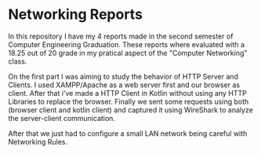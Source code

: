 # Networking Reports

In this repository I have my 4 reports made in the second semester of Computer Engineering Graduation.
These reports where evaluated with a 18.25 out of 20 grade in my pratical aspect of the "Computer Networking" class.

On the first part I was aiming to study the behavior of HTTP Server and Clients. I used XAMPP/Apache as a web server first and our browser as client. After that i've made a HTTP Client in Kotlin without using any HTTP Libraries to replace the browser.
Finally we sent some requests using both (browser client and kotlin client) and captured it using WireShark to analyze the server-client communication.

After that we just had to configure a small LAN network being careful with Networking Rules.
